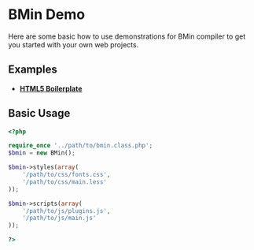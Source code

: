 # BMin Demo

Here are some basic how to use demonstrations for BMin compiler to get you started with your own web projects.

## Examples

- [__HTML5 Boilerplate__](./html5-boilerplate/)

## Basic Usage
```php
<?php

require_once '../path/to/bmin.class.php';
$bmin = new BMin();

$bmin->styles(array(
	'/path/to/css/fonts.css',
	'/path/to/css/main.less'
));

$bmin->scripts(array(
	'/path/to/js/plugins.js',
	'/path/to/js/main.js'
));

?>
```